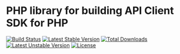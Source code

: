 PHP library for building API Client SDK for PHP
==============

[![Build Status](https://travis-ci.org/laravie/cabinet.svg?branch=master)](https://travis-ci.org/laravie/cabinet)
[![Latest Stable Version](https://poser.pugx.org/laravie/cabinet/v/stable)](https://packagist.org/packages/laravie/cabinet)
[![Total Downloads](https://poser.pugx.org/laravie/cabinet/downloads)](https://packagist.org/packages/laravie/cabinet)
[![Latest Unstable Version](https://poser.pugx.org/laravie/cabinet/v/unstable)](https://packagist.org/packages/laravie/cabinet)
[![License](https://poser.pugx.org/laravie/cabinet/license)](https://packagist.org/packages/laravie/cabinet)

